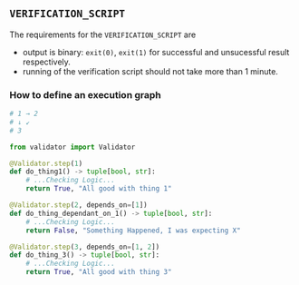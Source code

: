 ## `VERIFICATION_SCRIPT`

The requirements for the `VERIFICATION_SCRIPT` are 
- output is binary: `exit(0)`, `exit(1)` for successful and unsucessful result respectively.
- running of the verification script should not take more than 1 minute.

### How to define an execution graph

```python
# 1 → 2
# ↓ ↙
# 3    

from validator import Validator

@Validator.step(1)
def do_thing1() -> tuple[bool, str]:
    # ...Checking Logic...
    return True, "All good with thing 1"

@Validator.step(2, depends_on=[1])
def do_thing_dependant_on_1() -> tuple[bool, str]:
    # ...Checking Logic...
    return False, "Something Happened, I was expecting X"

@Validator.step(3, depends_on=[1, 2])
def do_thing_3() -> tuple[bool, str]:
    # ...Checking Logic...
    return True, "All good with thing 3"
```
